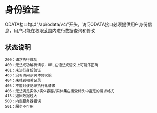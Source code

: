 身份验证
===

ODATA接口均以"/api/odata/v4/"开头，访问ODATA接口必须提供用户身份信息，用户只能在权限范围内进行数据查询和修改

## 状态说明
    200：请求执行成功
    400：无法成功解析请求，URL在语法或语义上可能不正确
    401：未进行身份验证
    403：没有访问该实体的权限
    404：未找到相关记录
    405：不能对该记录执行此请求
    406：无法满足实体/实体容器/实体集在接受标头中指定的请求格式
    413：返回数据过大
    500：内部服务器错误
    501：服务不可用